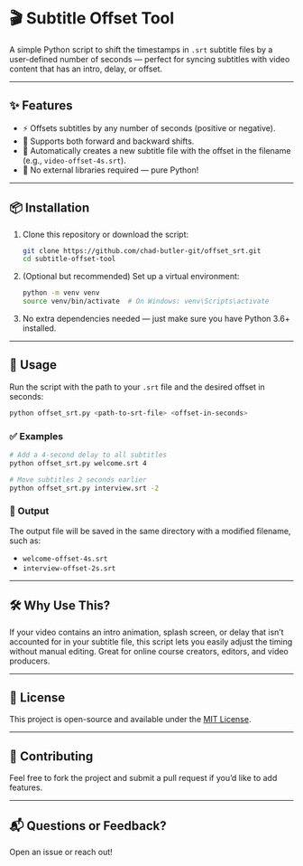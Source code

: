 # 🎬 Subtitle Offset Tool

A simple Python script to shift the timestamps in `.srt` subtitle files by a user-defined number of seconds — perfect for syncing subtitles with video content that has an intro, delay, or offset.

---

## ✨ Features

- ⚡ Offsets subtitles by any number of seconds (positive or negative).
- 🎯 Supports both forward and backward shifts.
- 💾 Automatically creates a new subtitle file with the offset in the filename (e.g., `video-offset-4s.srt`).
- 🧩 No external libraries required — pure Python!

---

## 📦 Installation

1. Clone this repository or download the script:
   ```bash
   git clone https://github.com/chad-butler-git/offset_srt.git
   cd subtitle-offset-tool
   ```

2. (Optional but recommended) Set up a virtual environment:
   ```bash
   python -m venv venv
   source venv/bin/activate  # On Windows: venv\Scripts\activate
   ```

3. No extra dependencies needed — just make sure you have Python 3.6+ installed.

---

## 🚀 Usage

Run the script with the path to your `.srt` file and the desired offset in seconds:

```bash
python offset_srt.py <path-to-srt-file> <offset-in-seconds>
```

### ✅ Examples

```bash
# Add a 4-second delay to all subtitles
python offset_srt.py welcome.srt 4

# Move subtitles 2 seconds earlier
python offset_srt.py interview.srt -2
```

### 📂 Output

The output file will be saved in the same directory with a modified filename, such as:

- `welcome-offset-4s.srt`
- `interview-offset-2s.srt`

---

## 🛠️ Why Use This?

If your video contains an intro animation, splash screen, or delay that isn’t accounted for in your subtitle file, this script lets you easily adjust the timing without manual editing. Great for online course creators, editors, and video producers.

---

## 📄 License

This project is open-source and available under the [MIT License](LICENSE).

---

## 🤝 Contributing

Feel free to fork the project and submit a pull request if you’d like to add features.

---

## 📬 Questions or Feedback?

Open an issue or reach out!
